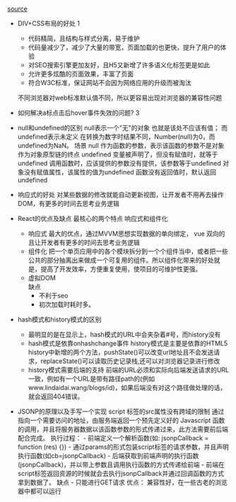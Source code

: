 [source](https://juejin.cn/post/6844904151369908232#heading-1)

- DIV+CSS布局的好处  1
    - 代码精简，且结构与样式分离，易于维护  
    - 代码量减少了，减少了大量的带宽，页面加载的也更快，提升了用户的体验
    - 对SEO搜索引擎更加友好，且H5又新增了许多语义化标签更是如此
    - 允许更多炫酷的页面效果，丰富了页面
    - 符合W3C标准，保证网站不会因为网络应用的升级而被淘汰

    不同浏览器对web标准默认值不同，所以更容易出现对浏览器的兼容性问题

- 如何解决a标点击后hover事件失效的问题?  3
- null和undefined的区别
    null表示一个"无"的对象 也就是该处不应该有值；
    而undefined表示未定义
    在转换为数字时结果不同，Number(null)为0，而undefined为NaN。
    场景
        null
            作为函数的参数，表示该函数的参数不是对象
            作为对象原型链的终点
        undefined
            变量被声明了，但没有赋值时，就等于undefined
            调用函数时，应该提供的参数没有提供，该参数等于undefined
            对象没有赋值属性，该属性的值为undefined
            函数没有返回值时，默认返回undefined 

- 响应式的好处
    对某些数据的修改就能自动更新视图，让开发者不用再去操作DOM，有更多的时间去思考业务逻辑

- React的优点及缺点
    最核心的两个特点  响应式和组件化
    - 响应式  最大的优点，通过MVVM思想实现数据的单向绑定，
    vue 双向的  且让开发者有更多的时间去思考业务逻辑
    - 组件化 把一个单页应用中的各个模块拆分到一个个组件当中，或者把一些公共的部分抽离出来做成一个可复用的组件。所以组件化带来的好处就是，提高了开发效率，方便重复使用，使项目的可维护性更强。
    - 虚拟DOM   
    缺点
        - 不利于seo
        - 初次加载时耗时多。
    
- hash模式和history模式的区别
    - 最明显的是在显示上，hash模式的URL中会夹杂着#号，而history没有
    - hash模式是依靠onhashchange事件
        history模式是主要是依靠的HTML5 history中新增的两个方法，pushState()可以改变url地址且不会发送请求，replaceState()可以读取历史记录栈,还可以对浏览器记录进行修改
    - history模式需要后端的支持 
        前端的URL必须和实际向后端发送请求的URL一致，例如有一个URL是带有路径path的(例如www.lindaidai.wang/blogs/id)，如果后端没有对这个路径做处理的话，就会返回404错误。  
-  JSONP的原理以及手写一个实现
    script 标签的src属性没有跨域的限制
    通过指向一个需要访问的地址，由服务端返回一个预先定义好的 Javascript 函数的调用，并且将服务器数据以该函数参数的形式传递过来，此方法需要前后端配合完成。
    执行过程：
        - 前端定义一个解析函数(如: jsonpCallback = function (res) {})
        - 通过params的形式包装script标签的请求参数，并且声明执行函数(如cb=jsonpCallback)
        - 后端获取到前端声明的执行函数(jsonpCallback)，并以带上参数且调用执行函数的方式传递给前端
        - 前端在script标签返回资源的时候就会去执行jsonpCallback并通过回调函数的方式拿到数据了。
    缺点 
        - 只能进行GET请求
    优点：
        兼容性好，在一些古老的浏览器中都可以运行
